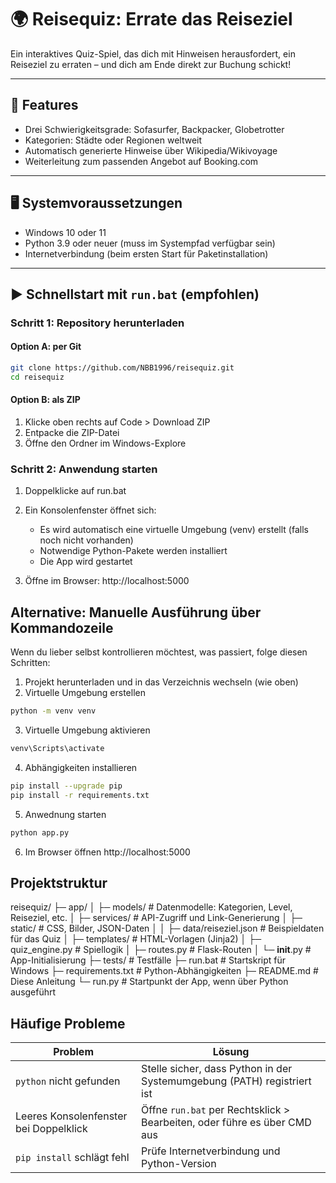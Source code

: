 # 🌍 Reisequiz: Errate das Reiseziel
Ein interaktives Quiz-Spiel, das dich mit Hinweisen herausfordert, ein Reiseziel zu erraten – und dich am Ende direkt zur Buchung schickt!

---

## 🚀 Features
- Drei Schwierigkeitsgrade: Sofasurfer, Backpacker, Globetrotter
- Kategorien: Städte oder Regionen weltweit
- Automatisch generierte Hinweise über Wikipedia/Wikivoyage
- Weiterleitung zum passenden Angebot auf Booking.com

---

## 🖥️ Systemvoraussetzungen
- Windows 10 oder 11  
- Python 3.9 oder neuer (muss im Systempfad verfügbar sein)  
- Internetverbindung (beim ersten Start für Paketinstallation)

---

## ▶️ Schnellstart mit `run.bat` (empfohlen)

### Schritt 1: Repository herunterladen

#### Option A: per Git
```bash
git clone https://github.com/NBB1996/reisequiz.git
cd reisequiz
```

#### Option B: als ZIP
1. Klicke oben rechts auf Code > Download ZIP
2. Entpacke die ZIP-Datei
3. Öffne den Ordner im Windows-Explore

### Schritt 2: Anwendung starten
1. Doppelklicke auf run.bat
2. Ein Konsolenfenster öffnet sich:
    - Es wird automatisch eine virtuelle Umgebung (venv) erstellt (falls noch nicht vorhanden)
    - Notwendige Python-Pakete werden installiert
    - Die App wird gestartet

3. Öffne im Browser:
http://localhost:5000

## Alternative: Manuelle Ausführung über Kommandozeile
Wenn du lieber selbst kontrollieren möchtest, was passiert, folge diesen Schritten:

1. Projekt herunterladen und in das Verzeichnis wechseln (wie oben)
2. Virtuelle Umgebung erstellen
```bash
python -m venv venv 
```
3. Virtuelle Umgebung aktivieren
```bash
venv\Scripts\activate
```
4. Abhängigkeiten installieren
```bash
pip install --upgrade pip
pip install -r requirements.txt
```
5. Anwednung starten
```bash
python app.py
```
6. Im Browser öffnen
http://localhost:5000

## Projektstruktur
reisequiz/
├─ app/
│  ├─ models/                   # Datenmodelle: Kategorien, Level, Reiseziel, etc.
│  ├─ services/                 # API-Zugriff und Link-Generierung
│  ├─ static/                   # CSS, Bilder, JSON-Daten
│  │  ├─ data/reiseziel.json    # Beispieldaten für das Quiz
│  ├─ templates/                # HTML-Vorlagen (Jinja2)
│  ├─ quiz_engine.py            # Spiellogik
│  ├─ routes.py                 # Flask-Routen
│  └─ __init__.py               # App-Initialisierung
├─ tests/                       # Testfälle
├─ run.bat                      # Startskript für Windows
├─ requirements.txt             # Python-Abhängigkeiten
├─ README.md                    # Diese Anleitung
└─ run.py                       # Startpunkt der App, wenn über Python ausgeführt

## Häufige Probleme
| Problem                                | Lösung                                                                   |
| -------------------------------------- | ------------------------------------------------------------------------ |
| `python` nicht gefunden                | Stelle sicher, dass Python in der Systemumgebung (PATH) registriert ist  |
| Leeres Konsolenfenster bei Doppelklick | Öffne `run.bat` per Rechtsklick > Bearbeiten, oder führe es über CMD aus |
| `pip install` schlägt fehl             | Prüfe Internetverbindung und Python-Version                              |
